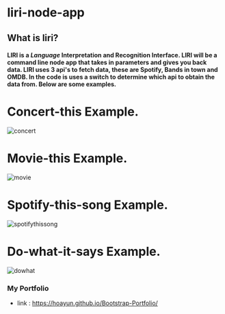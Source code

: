 # liri-node-app
## What is liri?
#### LIRI is a _Language_ Interpretation and Recognition Interface. LIRI will be a command line node app that takes in parameters and gives you back data. LIRI uses 3 api's to fetch data, these are Spotify, Bands in town and OMDB. In the code is uses a switch to determine which api to obtain the data from. Below are some examples.



# Concert-this Example.
![concert](https://user-images.githubusercontent.com/45009760/54945734-e31c5f00-4f0c-11e9-9b7a-3fe637ee997b.gif)
# Movie-this Example.
![movie](https://user-images.githubusercontent.com/45009760/54945887-41494200-4f0d-11e9-975c-6be3d8e66137.gif)
# Spotify-this-song Example.
![spotifythissong](https://user-images.githubusercontent.com/45009760/54945857-2f679f00-4f0d-11e9-845a-0394bf3750ea.gif)
# Do-what-it-says Example.
![dowhat](https://user-images.githubusercontent.com/45009760/54945905-4dcd9a80-4f0d-11e9-9c05-6a2cb949552b.gif)

### My Portfolio
* link : https://hoayun.github.io/Bootstrap-Portfolio/
